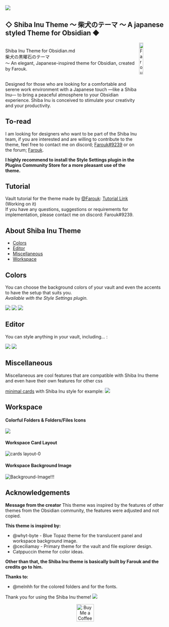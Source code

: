 <img src="https://github.com/faroukx/Obsidian-shiba-inu-theme/blob/main/shibainubackgroundshowcase.png?raw=true">


## ◇ Shiba Inu Theme ～ **柴犬のテーマ** ～ A japanese styled Theme for Obsidian ◆


  <a href="https://github.com/faroukx/handle-path-oz">
    <img width="16%" align="right" alt="Farouk's github stats" src="https://github.com/faroukx/Obsidian-shiba-inu-theme/blob/main/img/ShibaCircleFrame.png?raw=true" />
  </a> <br> Shiba Inu Theme for Obsidian.md <br> 柴犬の黒曜石のテーマ <br> ～ An elegant, Japanese-inspired theme for Obsidian, created by Farouk. <br> 

<br> Designed for those who are looking for a comfortable and serene work environment with a Japanese touch —like a Shiba Inu— to bring a peaceful atmosphere to your Obsidian experience. 
Shiba Inu is conceived to stimulate your creativity and your productivity.
<br>
  

## To-read

I am looking for designers who want to be part of the Shiba Inu team, if you are interested and are willing to contribute to the theme, feel free to contact me on discord; [Farouk#9239](https://discord.com/) or on the forum; [Farouk](https://forum.obsidian.md/u/Farouk/summary).

**I highly recommend to install the Style Settings plugin in the Plugins Community Store for a more pleasant use of the theme.** 

  
## Tutorial

Vault tutorial for the theme made by [@Farouk](https://github.com/faroukx): [Tutorial Link](https://github.com/faroukx/obsidian-homepage) (Working on it)<br>
If you have any questions, suggestions or requirements for implementation, please contact me on discord: Farouk#9239.


## About Shiba Inu Theme
- [Colors](#Colors)
- [Editor](#Editor)
- [Miscellaneous](#Miscellaneous)
- [Workspace](#Workspace)
  
  
 
## Colors
You can choose the background colors of your vault and even the accents to have the setup that suits you. <br>
_Available with the Style Settings plugin._
  
<img src="https://github.com/faroukx/Obsidian-shiba-inu-theme/blob/main/img/showcase/Affiche1Lightmode.png?raw=true">
<img src="https://github.com/faroukx/Obsidian-shiba-inu-theme/blob/main/img/showcase/Affiche1Darkmode.png?raw=true">
<img src="https://github.com/faroukx/Obsidian-shiba-inu-theme/blob/main/img/showcase/Shibacanvas.png?raw=true">


## Editor
You can style anything in your vault, including... :


<img src="https://github.com/faroukx/Obsidian-shiba-inu-theme/blob/main/img/showcase/fonts-header.png?raw=true">

<img src="https://github.com/faroukx/Obsidian-shiba-inu-theme/blob/main/img/showcase/callouts.png?raw=true">
  
## Miscellaneous

Miscellaneous are cool features that are compatible with Shiba Inu theme and even have their own features for other css 

[minimal cards](https://github.com/kepano/obsidian-minimal/blob/master/src/scss/features/cards.scss) with Shiba Inu style for example:
<img src="https://github.com/faroukx/Obsidian-shiba-inu-theme/blob/main/img/showcase/shibaminimalcards.png?raw=true">

  
## Workspace

#### Colorful Folders & Folders/Files Icons
<img src="https://github.com/faroukx/Obsidian-shiba-inu-theme/blob/main/img/showcase/colorfuls%20folders%20and%20icons%20for%20folders%20files.png?raw=true">



#### Workspace Card Layout
![cards layout-0](https://user-images.githubusercontent.com/109313204/210895712-6427a41b-e43f-4680-a2ca-9040940f516a.png)


#### Workspace Background Image
![Background-Image!!!](https://user-images.githubusercontent.com/109313204/210877444-2fa065bf-c08c-4dbb-bc6c-2b2e9a60a5f3.jpg)


## Acknowledgements
**Message from the creator**
This theme was inspired by the features of other themes from the Obsidian community, the features were adjusted and not copied.

**This theme is inspired by:**
- @whyt-byte - Blue Topaz theme for the translucent panel and workspace background image. 
- @ceciliamay - Primary theme for the vault and file explorer design.
- Catppuccin theme for color ideas.

**Other than that, the Shiba Inu theme is basically built by Farouk and the credits go to him.**

**Thanks to:**
- @melnhh for the colored folders and for the fonts.    

  
Thank you for using the Shiba Inu theme!
<img src="https://github.com/faroukx/Obsidian-shiba-inu-theme/blob/main/img/Shiba-Inu-Background.jpg?raw=true">

<center>
  <a href='https://www.buymeacoffee.com/faroukx'  target='_blank'><img height='55' style='border:0px;height:55px;' src='https://cdn.buymeacoffee.com/buttons/v2/default-orange.png' border='0' alt='Buy Me a Coffee at ko-fi.com' /></a>
</center>



